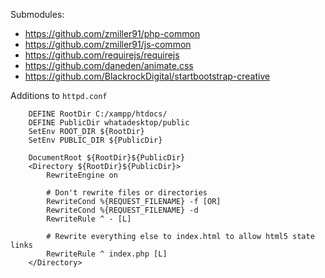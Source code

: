 Submodules:

* https://github.com/zmiller91/php-common
* https://github.com/zmiller91/js-common
* https://github.com/requirejs/requirejs
* https://github.com/daneden/animate.css
* https://github.com/BlackrockDigital/startbootstrap-creative

Additions to `httpd.conf`

```
    DEFINE RootDir C:/xampp/htdocs/
    DEFINE PublicDir whatadesktop/public
    SetEnv ROOT_DIR ${RootDir}
    SetEnv PUBLIC_DIR ${PublicDir}

    DocumentRoot ${RootDir}${PublicDir}
    <Directory ${RootDir}${PublicDir}>
        RewriteEngine on

        # Don't rewrite files or directories
        RewriteCond %{REQUEST_FILENAME} -f [OR]
        RewriteCond %{REQUEST_FILENAME} -d
        RewriteRule ^ - [L]

        # Rewrite everything else to index.html to allow html5 state links
        RewriteRule ^ index.php [L]
    </Directory>
```
